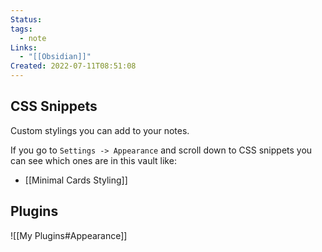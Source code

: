 ```yaml
---
Status: 
tags:
  - note
Links:
  - "[[Obsidian]]"
Created: 2022-07-11T08:51:08
---
```

## CSS Snippets
Custom stylings you can add to your notes.

If you go to `Settings -> Appearance` and scroll down to CSS snippets you can see which ones are in this vault like:
- [[Minimal Cards Styling]]

## Plugins
![[My Plugins#Appearance]]

